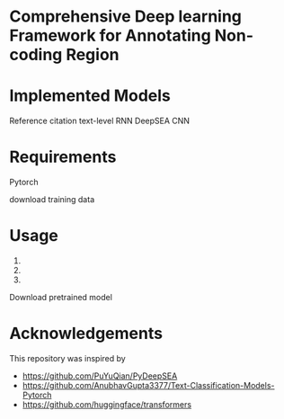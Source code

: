 # Comprehensive Deep learning Framework for Annotating Non-coding Region


# Implemented Models
Reference citation
text-level RNN
DeepSEA
CNN

# Requirements
Pytorch

download training data

# Usage
1. 
2. 
3. 

Download pretrained model


# Acknowledgements
This repository was inspired by 
* https://github.com/PuYuQian/PyDeepSEA
* https://github.com/AnubhavGupta3377/Text-Classification-Models-Pytorch
* https://github.com/huggingface/transformers